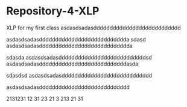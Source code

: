 # Repository-4-XLP
XLP for my first class
asdasdsadasddddddddddddddddddddddddddd


asdasdsadasddddddddddddddddddddddddddda
sdasd
asdasdsadasdddddddddddddddddddddddddddda

sdasda
asdasdsadasdddddddddddddddddddddddddddsd
asdasdsadasdddddddddddddddddddddddddddasda

sdasdsd
asdasdsadasdddddddddddddddddddddddddddd


asdasdsadasdddddddddddddddddddddddddddd

2131231
12
31
23
21
3
213
21
31